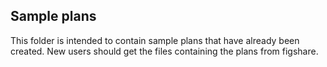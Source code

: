 ## Sample plans

This folder is intended to contain sample plans that have already been created. New users should get the files containing the plans from figshare.